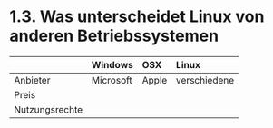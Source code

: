 # 1.3. Was unterscheidet Linux von anderen Betriebssystemen

|  | Windows | OSX | Linux |
| :--- | :--- | :--- | :--- |
| Anbieter | Microsoft | Apple | verschiedene |
| Preis |  |  |  |
| Nutzungsrechte |  |  |  |



